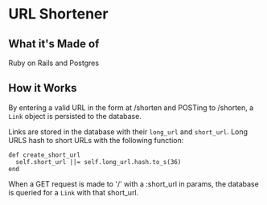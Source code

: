 # URL Shortener

## What it's Made of
Ruby on Rails and Postgres

## How it Works
By entering a valid URL in the form at /shorten and POSTing to /shorten, a
`Link` object is persisted to the database.

Links are stored in the database with their `long_url` and `short_url`. Long
URLS hash to short URLs with the following function:
```
def create_short_url
  self.short_url ||= self.long_url.hash.to_s(36)
end
```

When a GET request is made to '/' with a :short_url in params, the database is
queried for a `Link` with that short_url.
